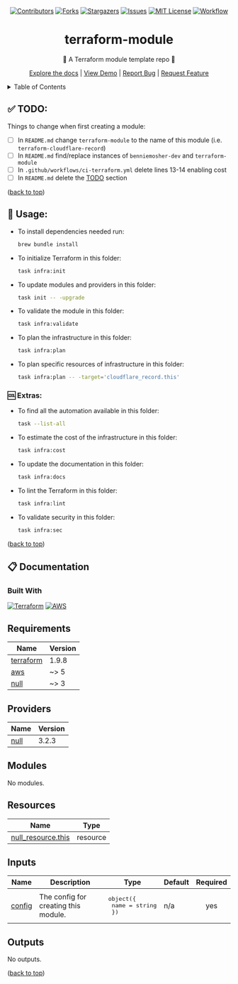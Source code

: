 <a name="readme-top"></a>

<div align="center">
  <!-- PROJECT SHIELDS -->
  <!--
  *** I'm using markdown "reference style" links for readability.
  *** Reference links are enclosed in brackets [ ] instead of parentheses ( ).
  *** See the bottom of this document for the declaration of the reference variables
  *** for contributors-url, forks-url, etc. This is an optional, concise syntax you may use.
  *** https://www.markdownguide.org/basic-syntax/#reference-style-links
  -->

[![Contributors][contributors-shield]][contributors-url]
[![Forks][forks-shield]][forks-url]
[![Stargazers][stars-shield]][stars-url]
[![Issues][issues-shield]][issues-url]
[![MIT License][license-shield]][license-url]
[![Workflow][workflow-shield]][workflow-url]

  <h1>terraform-module</h1>
  <p>🧱 A Terraform module template repo 🧱</p>
  <p>
    <a href="https://github.com/benniemosher-dev/terraform-module">Explore the docs</a> | <a href="https://github.com/benniemosher-dev/terraform-module">View Demo</a> | <a href="https://github.com/benniemosher-dev/terraform-module/issues">Report Bug</a> | <a href="https://github.com/benniemosher-dev/terraform-module/issues">Request Feature</a>
  </p>
</div>

<!-- TABLE OF CONTENTS -->
<details>
  <summary>Table of Contents</summary>
  <ul>
    <li><a href="#todo">✅ TODO</a></li>
    <li>
      <a href="#usage">📜 Usage</a>
      <ul>
        <li><a href="#extras">🆒 Extras</a></li>
      </ul>
    </li>
    <li><a href="#documentation">📋 Documentation</a></li>
  </ul>
</details>

## ✅ TODO:

Things to change when first creating a module:

- [ ] In `README.md` change `terraform-module` to the name of this module (i.e. `terraform-cloudflare-record`)
- [ ] In `README.md` find/replace instances of `benniemosher-dev` and `terraform-module`
- [ ] In `.github/workflows/ci-terraform.yml` delete lines 13-14 enabling cost
- [ ] In `README.md` delete the [TODO](README.md#todo) section

([back to top](#readme-top))

## 📜 Usage:

- To install dependencies needed run:
  ```bash
  brew bundle install
  ```
- To initialize Terraform in this folder:
  ```bash
  task infra:init
  ```
- To update modules and providers in this folder:
  ```bash
  task init -- -upgrade
  ```
- To validate the module in this folder:
  ```bash
  task infra:validate
  ```
- To plan the infrastructure in this folder:
  ```bash
  task infra:plan
  ```
- To plan specific resources of infrastructure in this folder:
  ```bash
  task infra:plan -- -target='cloudflare_record.this'
  ```

### 🆒 Extras:

- To find all the automation available in this folder:
  ```bash
  task --list-all
  ```
- To estimate the cost of the infrastructure in this folder:
  ```bash
  task infra:cost
  ```
- To update the documentation in this folder:
  ```bash
  task infra:docs
  ```
- To lint the Terraform in this folder:
  ```bash
  task infra:lint
  ```
- To validate security in this folder:
  ```bash
  task infra:sec
  ```

([back to top](#readme-top))

## 📋 Documentation

### Built With

[![Terraform][terraform-shield]][terraform-url]
[![AWS][aws-shield]][aws-url]

<!-- BEGIN_TF_DOCS -->
## Requirements

| Name | Version |
|------|---------|
| <a name="requirement_terraform"></a> [terraform](#requirement\_terraform) | 1.9.8 |
| <a name="requirement_aws"></a> [aws](#requirement\_aws) | ~> 5 |
| <a name="requirement_null"></a> [null](#requirement\_null) | ~> 3 |

## Providers

| Name | Version |
|------|---------|
| <a name="provider_null"></a> [null](#provider\_null) | 3.2.3 |

## Modules

No modules.

## Resources

| Name | Type |
|------|------|
| [null_resource.this](https://registry.terraform.io/providers/hashicorp/null/latest/docs/resources/resource) | resource |

## Inputs

| Name | Description | Type | Default | Required |
|------|-------------|------|---------|:--------:|
| <a name="input_config"></a> [config](#input\_config) | The config for creating this module. | <pre>object({<br/>    name = string<br/>  })</pre> | n/a | yes |

## Outputs

No outputs.
<!-- END_TF_DOCS -->

([back to top](#readme-top))

[aws-shield]: https://img.shields.io/badge/aws-232F3E?style=for-the-badge&logo=amazonaws&logoColor=white
[aws-url]: https://aws.amazon.com/
[contributors-shield]: https://img.shields.io/github/contributors/benniemosher-dev/terraform-module.svg?style=for-the-badge
[contributors-url]: https://github.com/benniemosher-dev/terraform-module/graphs/contributors
[forks-shield]: https://img.shields.io/github/forks/benniemosher-dev/terraform-module.svg?style=for-the-badge
[forks-url]: https://github.com/benniemosher-dev/terraform-module/network/members
[issues-shield]: https://img.shields.io/github/issues/benniemosher-dev/terraform-module.svg?style=for-the-badge
[issues-url]: https://github.com/benniemosher-dev/terraform-module/issues
[license-shield]: https://img.shields.io/github/license/benniemosher-dev/terraform-module.svg?style=for-the-badge
[license-url]: https://github.com/benniemosher-dev/terraform-module/blob/master/LICENSE.txt
[stars-shield]: https://img.shields.io/github/stars/benniemosher-dev/terraform-module.svg?style=for-the-badge
[stars-url]: https://github.com/benniemosher-dev/terraform-module/stargazers
[terraform-shield]: https://img.shields.io/badge/terraform-844fba?style=for-the-badge&logo=terraform&logoColor=white
[terraform-url]: https://www.terraform.io/
[workflow-shield]: https://img.shields.io/github/actions/workflow/status/benniemosher-dev/terraform-module/ci-terraform.yml?logo=github&style=for-the-badge
[workflow-url]: https://github.com/benniemosher-dev/terraform-module/actions/workflows/ci-terraform.yml
